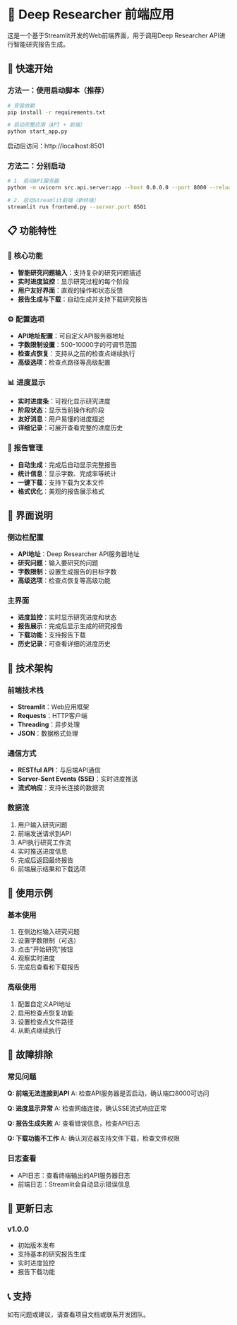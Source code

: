 # 🔬 Deep Researcher 前端应用

这是一个基于Streamlit开发的Web前端界面，用于调用Deep Researcher API进行智能研究报告生成。

## 🚀 快速开始

### 方法一：使用启动脚本（推荐）

```bash
# 安装依赖
pip install -r requirements.txt

# 启动完整应用（API + 前端）
python start_app.py
```

启动后访问：http://localhost:8501

### 方法二：分别启动

```bash
# 1. 启动API服务器
python -m uvicorn src.api.server:app --host 0.0.0.0 --port 8000 --reload

# 2. 启动Streamlit前端（新终端）
streamlit run frontend.py --server.port 8501
```

## 📋 功能特性

### 🎯 核心功能
- **智能研究问题输入**：支持复杂的研究问题描述
- **实时进度监控**：显示研究过程的每个阶段
- **用户友好界面**：直观的操作和状态反馈
- **报告生成与下载**：自动生成并支持下载研究报告

### ⚙️ 配置选项
- **API地址配置**：可自定义API服务器地址
- **字数限制设置**：500-10000字的可调节范围
- **检查点恢复**：支持从之前的检查点继续执行
- **高级选项**：检查点路径等高级配置

### 📊 进度显示
- **实时进度条**：可视化显示研究进度
- **阶段状态**：显示当前操作和阶段
- **友好消息**：用户易懂的进度描述
- **详细记录**：可展开查看完整的进度历史

### 📄 报告管理
- **自动生成**：完成后自动显示完整报告
- **统计信息**：显示字数、完成率等统计
- **一键下载**：支持下载为文本文件
- **格式优化**：美观的报告展示格式

## 🎨 界面说明

### 侧边栏配置
- **API地址**：Deep Researcher API服务器地址
- **研究问题**：输入要研究的问题
- **字数限制**：设置生成报告的目标字数
- **高级选项**：检查点恢复等高级功能

### 主界面
- **进度监控**：实时显示研究进度和状态
- **报告展示**：完成后显示生成的研究报告
- **下载功能**：支持报告下载
- **历史记录**：可查看详细的进度历史

## 🔧 技术架构

### 前端技术栈
- **Streamlit**：Web应用框架
- **Requests**：HTTP客户端
- **Threading**：异步处理
- **JSON**：数据格式处理

### 通信方式
- **RESTful API**：与后端API通信
- **Server-Sent Events (SSE)**：实时进度推送
- **流式响应**：支持长连接的数据流

### 数据流
1. 用户输入研究问题
2. 前端发送请求到API
3. API执行研究工作流
4. 实时推送进度信息
5. 完成后返回最终报告
6. 前端展示结果和下载选项

## 📝 使用示例

### 基本使用
1. 在侧边栏输入研究问题
2. 设置字数限制（可选）
3. 点击"开始研究"按钮
4. 观察实时进度
5. 完成后查看和下载报告

### 高级使用
1. 配置自定义API地址
2. 启用检查点恢复功能
3. 设置检查点文件路径
4. 从断点继续执行

## 🐛 故障排除

### 常见问题

**Q: 前端无法连接到API**
A: 检查API服务器是否启动，确认端口8000可访问

**Q: 进度显示异常**
A: 检查网络连接，确认SSE流式响应正常

**Q: 报告生成失败**
A: 查看错误信息，检查API日志

**Q: 下载功能不工作**
A: 确认浏览器支持文件下载，检查文件权限

### 日志查看
- API日志：查看终端输出的API服务器日志
- 前端日志：Streamlit会自动显示错误信息

## 🔄 更新日志

### v1.0.0
- 初始版本发布
- 支持基本的研究报告生成
- 实时进度监控
- 报告下载功能

## 📞 支持

如有问题或建议，请查看项目文档或联系开发团队。
